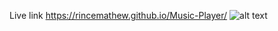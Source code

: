 Live link https://rincemathew.github.io/Music-Player/
![alt text](https://github.com/rincemathew/Music-Player/screenshot.png?raw=true)
